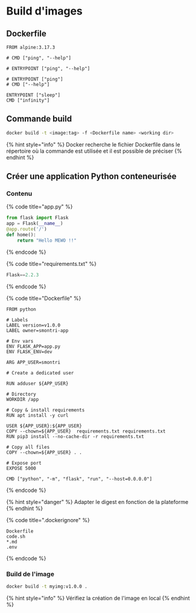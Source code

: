 # Build d'images

## Dockerfile

```docker
FROM alpine:3.17.3

# CMD ["ping", "--help"]

# ENTRYPOINT ["ping", "--help"]

# ENTRYPOINT ["ping"]
# CMD ["--help"]

ENTRYPOINT ["sleep"]
CMD ["infinity"]
```

## Commande build

```bash
docker build -t <image:tag> -f <Dockerfile name> <working dir>
```

{% hint style="info" %}
Docker recherche le fichier Dockerfile dans le répertoire où la commande est utilisée et il est possible de préciser
{% endhint %}

## Créer une application Python conteneurisée

### Contenu

{% code title="app.py" %}
```python
from flask import Flask
app = Flask(__name__)
@app.route('/')
def home():
    return "Hello MEWO !!"
```
{% endcode %}

{% code title="requirements.txt" %}
```python
Flask==2.2.3
```
{% endcode %}

{% code title="Dockerfile" %}
```docker
FROM python

# Labels
LABEL version=v1.0.0
LABEL owner=smontri-app

# Env vars
ENV FLASK_APP=app.py
ENV FLASK_ENV=dev

ARG APP_USER=smontri

# Create a dedicated user

RUN adduser ${APP_USER}

# Directory
WORKDIR /app

# Copy & install requirements
RUN apt install -y curl

USER ${APP_USER}:${APP_USER}
COPY --chown=${APP_USER}  requirements.txt requirements.txt
RUN pip3 install --no-cache-dir -r requirements.txt

# Copy all files
COPY --chown=${APP_USER} . .

# Expose port
EXPOSE 5000

CMD ["python", "-m", "flask", "run", "--host=0.0.0.0"]
```
{% endcode %}

{% hint style="danger" %}
Adapter le digest en fonction de la plateforme
{% endhint %}

{% code title=".dockerignore" %}
```docker
Dockerfile
code.sh
*.md
.env
```
{% endcode %}

### Build de l'image

```bash
docker build -t myimg:v1.0.0 .
```

{% hint style="info" %}
Vérifiez la création de l'image en local
{% endhint %}

